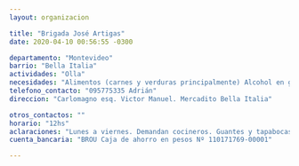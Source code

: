 ```yaml
---
layout: organizacion

title: "Brigada José Artigas"
date: 2020-04-10 00:56:55 -0300

departamento: "Montevideo"
barrio: "Bella Italia"
actividades: "Olla"
necesidades: "Alimentos (carnes y verduras principalmente) Alcohol en gel"
telefono_contacto: "095775335 Adrián"
direccion: "Carlomagno esq. Victor Manuel. Mercadito Bella Italia"

otros_contactos: ""
horario: "12hs"
aclaraciones: "Lunes a viernes. Demandan cocineros. Guantes y tapabocas para la gente que cocina"
cuenta_bancaria: "BROU Caja de ahorro en pesos Nº 110171769-00001"

---
```

